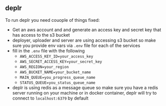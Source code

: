 ## deplr

To run deplr you need couople of things fixed:
 - Get an aws account and and generate an access key and secret key that has access to the s3 bucket
 - deployer, uploader and server are using accessing s3 bucket so make sure you provide env vars via `.env` file for each of the services
 - fill in the `.env` file with the following
   - `AWS_ACCESS_KEY_ID=your_access_key`
   - `AWS_SECRET_ACCESS_KEY=your_secret_key`
   - `AWS_REGION=your_region`
   - `AWS_BUCKET_NAME=your_bucket_name`
   - `MAIN_QUEUE=you_progress_queue_name`
   - `STATUS_QUEUE=you_status_queue_name`
 - deplr is using redis as a message queue so make sure you have a redis server running on your machine or in docker container, deplr will try to connect to `localhost:6379` by default


